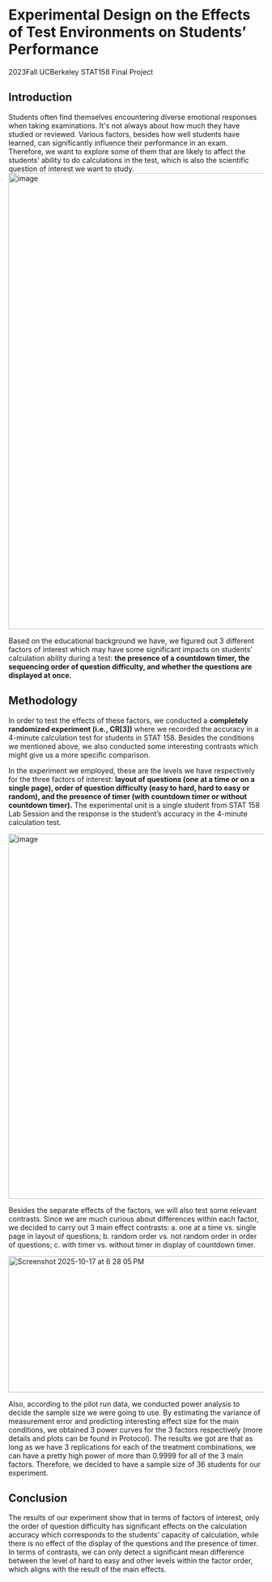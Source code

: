 # Experimental Design on the Effects of Test Environments on Students’ Performance
2023Fall  UCBerkeley STAT158 Final Project

## Introduction
Students often find themselves encountering diverse emotional responses when taking
examinations. It's not always about how much they have studied or reviewed. Various factors,
besides how well students have learned, can significantly influence their performance in an exam.
Therefore, we want to explore some of them that are likely to affect the students’ ability to do
calculations in the test, which is also the scientific question of interest we want to study.
[
](https://www.google.com/url?sa=i&url=https%3A%2F%2Fabcnews.go.com%2FGMA%2FLiving%2Fus-students-declining-math-scores-sobering-expert%2Fstory%3Fid%3D116481011&psig=AOvVaw366bi5jUly1LmAQWrf4bv1&ust=1760760713288000&source=images&cd=vfe&opi=89978449&ved=0CBUQjRxqFwoTCNiX5f6uqpADFQAAAAAdAAAAABAE)<img width="1600" height="900" alt="image" src="https://github.com/user-attachments/assets/66e504e0-4a7f-487e-ae2a-70b260577d49" />

Based on the educational background we have, we figured out 3 different factors of interest
which may have some significant impacts on students’ calculation ability during a test: **the presence
of a countdown timer, the sequencing order of question difficulty, and whether the questions are
displayed at once.**

## Methodology

In order to test the effects of these factors, we conducted a **completely randomized
experiment (i.e., CR[3])** where we recorded the accuracy in a 4-minute calculation test for students
in STAT 158. Besides the conditions we mentioned above, we also conducted some interesting
contrasts which might give us a more specific comparison.

In the experiment we employed, these are the levels we have respectively for the three
factors of interest: **layout of questions (one at a time or on a single page), order of question
difficulty (easy to hard, hard to easy or random), and the presence of timer (with countdown timer
or without countdown timer).** The experimental unit is a single student from STAT 158 Lab Session and the response is the
student’s accuracy in the 4-minute calculation test. 

<img width="889" height="720" alt="image" src="https://github.com/user-attachments/assets/a60813cf-015d-45c7-8977-b92fd7b1cab7" />

Besides the separate effects of the factors, we will also test some relevant contrasts. Since we are much curious about differences within each factor, we decided
to carry out 3 main effect contrasts:
a. one at a time vs. single page in layout of questions;
b. random order vs. not random order in order of questions;
c. with timer vs. without timer in display of countdown timer.

<img width="1092" height="269" alt="Screenshot 2025-10-17 at 6 28 05 PM" src="https://github.com/user-attachments/assets/b52a8318-d1d2-4ec1-b320-da3602f47648" />


Also, according to the pilot run data, we conducted power analysis to decide the sample size
we were going to use. By estimating the variance of measurement error and predicting interesting
effect size for the main conditions, we obtained 3 power curves for the 3 factors respectively (more
details and plots can be found in Protocol). The results we got are that as long as we have 3
replications for each of the treatment combinations, we can have a pretty high power of more than
0.9999 for all of the 3 main factors. Therefore, we decided to have a sample size of 36 students for
our experiment.

## Conclusion
The results of our experiment show that in terms of factors of interest, only the order of
question difficulty has significant effects on the calculation accuracy which corresponds to the
students’ capacity of calculation, while there is no effect of the display of the questions and the
presence of timer. In terms of contrasts, we can only detect a significant mean difference between
the level of hard to easy and other levels within the factor order, which aligns with the result of the
main effects.
